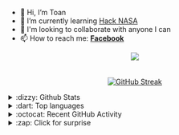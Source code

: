 <!-- <a href="#">
  <img align="left" src="https://emojis.slackmojis.com/emojis/images/1531849430/4246/blob-sunglasses.gif?1531849430" width="32px"/>
</a> -->

<!-- - ⚽ I’m interested in playing guitar and football -->
- 👋 Hi, I’m Toan
- 🌱 I’m currently learning [Hack NASA](https://www.youtube.com/watch?v=ZRMX-D5pAHw)
- 💞️ I'm looking to collaborate with anyone I can
- 📫 How to reach me: **[Facebook](https://www.facebook.com/htoann/)**
<!-- - ⚡-->

<!-- <div align="center">
  <a href="https://github.com/hoangvu12">
    <img src="https://readme-typing-svg.herokuapp.com/?lines=console.log('Hello+world!');&center=true&width=450&height=45"/>
  </a>
</div> -->

<div align="center">
  <a href="https://github.com/htoann">
    <img src="https://readme-typing-svg.herokuapp.com/?lines=I'm+a+student;I'm+currently+3nd+year+student+at+DTU;Always+looking+for+new+things+to+learn&center=true&width=450&height=45"/>
  </a>
</div>

<br>

<div align="center">
  
[![GitHub Streak](https://github-readme-streak-stats.herokuapp.com?user=htoann&theme=neon-dark&hide_border=true)](https://git.io/streak-stats)
  
</div>

<!-- **Languages and Tools:** -->
<!-- <br>
<div align="center">
<code><img height="20" src="https://raw.githubusercontent.com/github/explore/80688e429a7d4ef2fca1e82350fe8e3517d3494d/topics/javascript/javascript.png"></code>
<code><img height="20" src="https://raw.githubusercontent.com/github/explore/80688e429a7d4ef2fca1e82350fe8e3517d3494d/topics/typescript/typescript.png"></code>
<code><img height="20" src="https://raw.githubusercontent.com/github/explore/80688e429a7d4ef2fca1e82350fe8e3517d3494d/topics/react/react.png"></code>
<code><img height="20" src="https://raw.githubusercontent.com/github/explore/80688e429a7d4ef2fca1e82350fe8e3517d3494d/topics/nodejs/nodejs.png"></code> 
<code><img height="20" src="https://cdn.iconscout.com/icon/free/png-512/java-43-569305.png"></code>
<code><img height="20" src="https://upload.wikimedia.org/wikipedia/commons/thumb/9/9a/Visual_Studio_Code_1.35_icon.svg/2048px-Visual_Studio_Code_1.35_icon.svg.png"></code>
<code><img height="20" src="https://upload.wikimedia.org/wikipedia/commons/thumb/b/b2/Bootstrap_logo.svg/2560px-Bootstrap_logo.svg.png"></code>
</div>
</br> -->



<details>
  <summary>:dizzy: Github Stats</summary> <br/>

<div align="center">
<img src="https://github-readme-stats.vercel.app/api?username=htoann&show_icons=true&theme=radical&include_all_commits=true&count_private=true" />
</div>
  
</br>

<div align="center">
  <img src="https://activity-graph.herokuapp.com/graph?username=htoann&theme=react-dark"/>
</div>

</details>

<details>
  <summary>:dart: Top languages</summary> <br/>

<!--START_SECTION:activity-->
<div align="center">
  <img src="https://github-readme-stats-anuraghazra1.vercel.app/api/top-langs/?username=htoann&layout=compact&theme=radical&langs_count=10" />
</div>
<!--END_SECTION:activity-->

</details>

<details>
  <summary>:octocat: Recent GitHub Activity</summary> <br/>

<!--START_SECTION:activity-->
1. ❗️ Closed issue [#3](https://github.com/letronghoangminh/Sgroup-BE/issues/3) in [letronghoangminh/Sgroup-BE](https://github.com/letronghoangminh/Sgroup-BE)
2. ❗️ Opened issue [#3](https://github.com/letronghoangminh/Sgroup-BE/issues/3) in [letronghoangminh/Sgroup-BE](https://github.com/letronghoangminh/Sgroup-BE)
3. ❗️ Closed issue [#486](https://github.com/benjaminsampica/benjaminsampica/issues/486) in [benjaminsampica/benjaminsampica](https://github.com/benjaminsampica/benjaminsampica)
4. ❗️ Opened issue [#486](https://github.com/benjaminsampica/benjaminsampica/issues/486) in [benjaminsampica/benjaminsampica](https://github.com/benjaminsampica/benjaminsampica)
5. ❗️ Opened issue [#14398](https://github.com/timburgan/timburgan/issues/14398) in [timburgan/timburgan](https://github.com/timburgan/timburgan)
<!--END_SECTION:activity-->

</details>



<details>
<summary>:zap: Click for surprise</a></summary>
<br>

![github contribution grid snake animation](https://raw.githubusercontent.com/milkshakegum/milkshakegum/output/github-contribution-grid-snake-dark.svg#gh-dark-mode-only)![github contribution grid snake animation](https://raw.githubusercontent.com/milkshakegum/milkshakegum/output/github-contribution-grid-snake.svg#gh-light-mode-only)

<p align="center">
  <br>
    <a href="https://github.com/milkshakegum/milkshakegum/blob/main/header.svg">
      <img src="https://raw.githubusercontent.com/milkshakegum/milkshakegum/b1f629f7be64198d27f131b4a7b84a743b46bae8/header.svg" 
           alt="Girl in a jacket">
  </a>
  <br>
</p>


<p align="center">
<a href="https://git.io/typing-svg"><img src="https://readme-typing-svg.herokuapp.com?font=Fira+Code&pause=1000&color=828282&center=true&vCenter=true&width=800&lines=Get+to+know+me+better..." alt="Typing SVG - Get to know me better" /></a></a>
</p>


<table width="960px">
<tr>
<td valign="top" align="center" width="50%">

### Support Me

<a href="https://ko-fi.com/htoan"> <img align="center" src="https://cdn.ko-fi.com/cdn/kofi5.png?v=3" height="50" width="210" alt="Support Me! Click this button" /></a>

</td>
<td valign="top" align="center" width="50%">

### Connect with me

[![Instagram](https://img.shields.io/badge/Instagram-%23E4405F.svg?logo=Instagram&style=for-the-badge&logoColor=white&color=141617)](https://instagram.com/htrantoan) [![Stack Overflow](https://img.shields.io/badge/-Stackoverflow-FE7A16?logo=stack-overflow&style=for-the-badge&logoColor=white&color=141617)](https://stackoverflow.com/users/16320904) [![TikTok](https://img.shields.io/badge/TikTok-%23000000.svg?logo=TikTok&style=for-the-badge&logoColor=white&color=141617)](https://www.tiktok.com/@htrantoan) [![Twitter](https://img.shields.io/badge/Twitter-%231DA1F2.svg?logo=Twitter&style=for-the-badge&logoColor=white&color=141617)](https://twitter.com/meizutoan) [![YouTube](https://img.shields.io/badge/YouTube-%23FF0000.svg?logo=YouTube&style=for-the-badge&logoColor=white&color=141617)](https://www.youtube.com/channel/UChE5R-QBQsepz6v3_PFgewA)

</td>
</tr>
<tr>
<td valign="top" align="center" width="50%">

### Listen with Me

[![spotify-github-profile](https://spotify-github-profile.vercel.app/api/view?uid=22uefj7owginszaq4wp5ij42q&cover_image=true&theme=novatorem&bar_color=787878&bar_color_cover=true)](https://spotify-github-profile.vercel.app/api/view?uid=22uefj7owginszaq4wp5ij42q&redirect=true)


</td>
<td valign="top" align="center" width="50%">

</details>
  
<br/>
<br/>
<br/>

![visitors](https://visitor-badge.glitch.me/badge?page_id=page.id)

